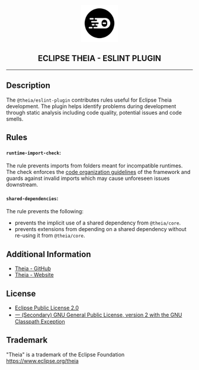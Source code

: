 <div align='center'>

<br />

<img src='https://raw.githubusercontent.com/eclipse-theia/theia/master/logo/theia.svg?sanitize=true' alt='theia-ext-logo' width='100px' />

<h2>ECLIPSE THEIA - ESLINT PLUGIN</h2>

<hr />

</div>

## Description

The `@theia/eslint-plugin` contributes rules useful for Eclipse Theia development.
The plugin helps identify problems during development through static analysis including code quality, potential issues and code smells.

## Rules

#### `runtime-import-check`:

The rule prevents imports from folders meant for incompatible runtimes.
The check enforces the [code organization guidelines](https://github.com/eclipse-theia/theia/wiki/Code-Organization) of the framework and guards against invalid imports which may cause unforeseen issues downstream.

#### `shared-dependencies`:

The rule prevents the following:
- prevents the implicit use of a shared dependency from `@theia/core`.
- prevents extensions from depending on a shared dependency without re-using it from `@theia/core`.

## Additional Information

- [Theia - GitHub](https://github.com/eclipse-theia/theia)
- [Theia - Website](https://theia-ide.org/)

## License

-   [Eclipse Public License 2.0](http://www.eclipse.org/legal/epl-2.0/)
-   [一 (Secondary) GNU General Public License, version 2 with the GNU Classpath Exception](https://projects.eclipse.org/license/secondary-gpl-2.0-cp)

## Trademark

"Theia" is a trademark of the Eclipse Foundation
https://www.eclipse.org/theia
